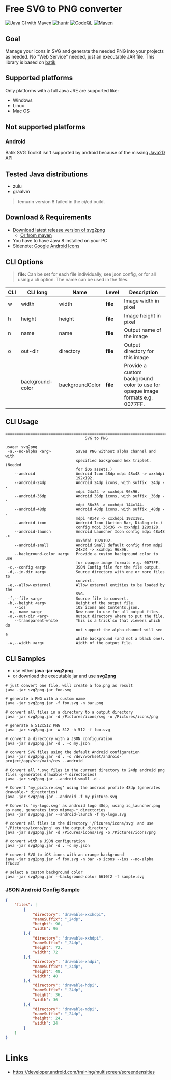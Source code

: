 # Free SVG to PNG converter 

![Java CI with Maven](https://github.com/sterlp/svg2png/workflows/Java%20CI%20with%20Maven/badge.svg?branch=master)
[![huntr](https://cdn.huntr.dev/huntr_security_badge_mono.svg)](https://huntr.dev)
[![CodeQL](https://github.com/sterlp/svg2png/actions/workflows/codeql-analysis.yml/badge.svg)](https://github.com/sterlp/svg2png/actions/workflows/codeql-analysis.yml)
[![Maven](https://img.shields.io/maven-central/v/org.sterl.svg2png/svg2png)](https://central.sonatype.com/artifact/org.sterl.svg2png/svg2png)

## Goal
Manage your Icons in SVG and generate the needed PNG into your projects as needed. No "Web Service" needed, just an executable JAR file. This library is based on [batik](https://xmlgraphics.apache.org/batik/)

## Supported platforms
Only platforms with a full Java JRE are supported like:

- Windows
- Linux
- Mac OS

## Not supported platforms

### Android

Batik SVG Toolkit isn't supported by android because of the missing [Java2D API](https://stackoverflow.com/questions/7418937/how-to-integrate-batik-with-android-to-open-display-svg-files)

## Tested Java distributions

- zulu
- graalvm

> temurin version 8 failed in the ci/cd build. 

## Download & Requirements

* [Download latest release version of svg2png](https://github.com/puel/svg2png/releases)
  * [Or from maven](https://central.sonatype.com/artifact/org.sterl.svg2png/svg2png)
* You have to have Java 8 installed on your PC
* Sidenote: [Google Android Icons](https://www.google.com/design/icons/)

## CLI Options

  > **file:** Can be set for each file individually, see json config, or for all using a cli option. The name can be used in the files.

| CLI | CLI long | Name      | Level      | Description      |
| --- | -------- | --------- | ---------- | ---------------- |
| w   | width    | width     | **file**   | Image width in pixel |
| h   | height   | height    | **file**   | Image height in pixel |
| n   | name     | name      | **file**   | Output name of the image |
| o   | out-dir  | directory | **file**   | Output directory for this image |
| | background-color   | backgroundColor    | **file**  | Provide a custom background color to use for opaque image formats e.g. 0077FF. |




## CLI Usage

```
================================================================================
                                   SVG to PNG                                   

usage: svg2png
 -a,--no-alpha <arg>           Saves PNG without alpha channel and with
                               specified background hex triplet. (Needed
                               for iOS assets.)
    --android                  Android Icon 48dp mdpi 48x48 -> xxxhdpi
                               192x192.
    --android-24dp             Android 24dp icons, with suffix _24dp --
                               mdpi 24x24 -> xxxhdpi 96x96.
    --android-36dp             Android 36dp icons, with suffix _36dp --
                               mdpi 36x36 -> xxxhdpi 144x144.
    --android-48dp             Android 48dp icons, with suffix _48dp --
                               mdpi 48x48 -> xxxhdpi 192x192.
    --android-icon             Android Icon (Action Bar, Dialog etc.)
                               config mdpi 36x36 -> xxxhdpi 128x128.
    --android-launch           Android Launcher Icon config mdpi 48x48 ->
                               xxxhdpi 192x192.
    --android-small            Android Small default config from mdpi
                               24x24 -> xxxhdpi 96x96.
    --background-color <arg>   Provide a custom background color to use
                               for opaque image formats e.g. 0077FF.
 -c,--config <arg>             JSON Config file for the file output.
 -d,--in-dir <arg>             Source directory with one or more files to
                               convert.
 -e,--allow-external           Allow external entities to be loaded by the
                               SVG.
 -f,--file <arg>               Source file to convert.
 -h,--height <arg>             Height of the output file.
    --ios                      iOS icons and Contents.json.
 -n,--name <arg>               New name to use for all output files.
 -o,--out-dir <arg>            Output directory where to put the file.
    --transparent-white        This is a trick so that viewers which do
                               not support the alpha channel will see a
                               white background (and not a black one).
 -w,--width <arg>              Width of the output file.
```

## CLI Samples

* use either **java -jar svg2png**
* or download the executable jar and use **svg2png**

```Shell
# just convert one file, will create a foo.png as result
java -jar svg2png.jar foo.svg

# generate a PNG with a custom name
java -jar svg2png.jar -f foo.svg -n bar.png

# convert all files in a directory to a output directory
java -jar svg2png.jar -d /Pictures/icons/svg -o /Pictures/icons/png

# generate a 512x512 PNG
java -jar svg2png.jar -w 512 -h 512 -f foo.svg

# convert a directory with a JSON configuration
java -jar svg2png.jar -d . -c my.json

# convert SVG files using the default Android configuration
java -jar svg2png.jar -d . -o /dev/workset/android-project/app/src/main/res --android

# Convert all *.svg files in the current directory to 24dp android png files (generates drawable-* directories)
java -jar svg2png.jar --android-small -d .

# Convert 'my_picture.svg' using the android profile 48dp (generates drawable-* directories)
java -jar svg2png.jar --android -f my_picture.svg

# Converts 'my-logo.svg' as android logo 48dp, using ic_launcher.png as name, generates into mipmap-* directories
java -jar svg2png.jar --android-launch -f my-logo.svg

# convert all files in the directory '/Picures/icons/svg' and use '/Pictures/icons/png' as the output directory
java -jar svg2png.jar -d /Picures/icons/svg -o /Pictures/icons/png

# convert with a JSON configuration
java -jar svg2png.jar -d . -c my.json

# convert SVG to iOS icons with an orange background
java -jar svg2png.jar -f foo.svg -n bar -o icons --ios --no-alpha ffbd33

# select a custom background color
java -jar svg2png.jar --background-color 6610f2 -f sample.svg
```

### JSON Android Config Sample

```JSON
{
    "files": [
        {
            "directory": "drawable-xxxhdpi",
            "nameSuffix": "_24dp",
            "height": 96,
            "width": 96
        },{
            "directory": "drawable-xxhdpi",
            "nameSuffix": "_24dp",
            "height": 72,
            "width": 72
        },{
            "directory": "drawable-xhdpi",
            "nameSuffix": "_24dp",
            "height": 48,
            "width": 48
        },{
            "directory": "drawable-hdpi",
            "nameSuffix": "_24dp",
            "height": 36,
            "width": 36
        },{
            "directory": "drawable-mdpi",
            "nameSuffix": "_24dp",
            "height": 24,
            "width": 24
        }
    ]
}
```

# Links
- https://developer.android.com/training/multiscreen/screendensities
